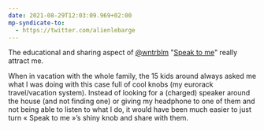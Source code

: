 ```yaml
---
date: 2021-08-29T12:03:09.969+02:00
mp-syndicate-to:
  - https://twitter.com/alienlebarge
---
```

The educational and sharing aspect of [@wntrblm](https://twitter.com/wntrblm/status/1427410069654757380) "[Speak to me](https://twitter.com/wntrblm/status/1427410069654757380)" really attract me.

When in vacation with the whole family, the 15 kids around always asked me what I was doing with this case full of cool knobs (my eurorack travel/vacation system).
Instead of looking for a (charged) speaker around the house (and not finding one) or giving my headphone to one of them and not being able to listen to what I do, it would have been much easier to just turn « Speak to me »’s shiny knob and share with them.
